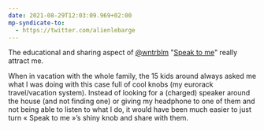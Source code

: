 ```yaml
---
date: 2021-08-29T12:03:09.969+02:00
mp-syndicate-to:
  - https://twitter.com/alienlebarge
---
```

The educational and sharing aspect of [@wntrblm](https://twitter.com/wntrblm/status/1427410069654757380) "[Speak to me](https://twitter.com/wntrblm/status/1427410069654757380)" really attract me.

When in vacation with the whole family, the 15 kids around always asked me what I was doing with this case full of cool knobs (my eurorack travel/vacation system).
Instead of looking for a (charged) speaker around the house (and not finding one) or giving my headphone to one of them and not being able to listen to what I do, it would have been much easier to just turn « Speak to me »’s shiny knob and share with them.
